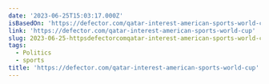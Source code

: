 ```yaml
---
date: '2023-06-25T15:03:17.000Z'
isBasedOn: 'https://defector.com/qatar-interest-american-sports-world-cup'
link: 'https://defector.com/qatar-interest-american-sports-world-cup'
slug: 2023-06-25-httpsdefectorcomqatar-interest-american-sports-world-cup
tags:
  - Politics
  - sports
title: 'https://defector.com/qatar-interest-american-sports-world-cup'
---
```


